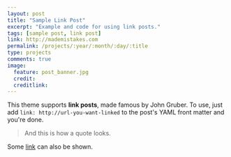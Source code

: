 ```yaml
---
layout: post
title: "Sample Link Post"
excerpt: "Example and code for using link posts."
tags: [sample post, link post]
link: http://mademistakes.com
permalink: /projects/:year/:month/:day/:title
type: projects
comments: true
image:
  feature: post_banner.jpg
  credit:
  creditlink:
---
```


This theme supports **link posts**, made famous by John Gruber. To use, just add `link: http://url-you-want-linked` to the post's YAML front matter and you're done.

> And this is how a quote looks.

Some [link](http://www.mademistakes.com) can also be shown.
